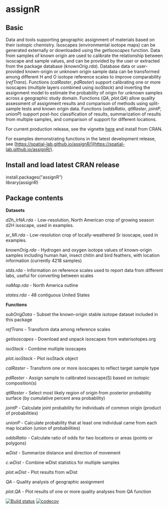 # assignR

## Basic

Data and tools supporting geographic assignment of materials based on their isotopic chemistry. Isoscapes (environmental isotope maps) can be generated externally or downloaded using the *getIsoscapes* function. Data from samples of known origin are used to calibrate the relationship between isoscape and sample values, and can be provided by the user or extracted from the package database (*knownOrig.rda*). Database data or user-provided known-origin or unknown origin sample data can be transformed among different H and O isotope reference scales to improve comparability (*refTrans*). Functions (*calRaster*, *pdRaster*) support calibrating one or more isoscapes (multiple layers combined using *isoStack*) and inverting the assignment model to estimate the probability of origin for unknown samples across a geographic study domain. Functions (*QA*, *plot.QA*) allow quality assessment of assignment results and comparison of methods using split-sample tests and known origin data. Functions (*oddsRatio*, *qtlRaster*, *jointP*, *unionP*) support post-hoc classification of results, summarization of results from multiple samples, and comparison of support for different locations.

For current production release, see the vignette [here](https://CRAN.R-project.org/package=assignR) and install from CRAN.

For examples demonstrating functions in the latest development release, see [https://spatial-lab.github.io/assignR/](https://spatial-lab.github.io/assignR/).

## Install and load latest CRAN release
install.packages("assignR")     
library(assignR)

## Package contents

**Datasets**

*d2h_lrNA.rda* - Low-resolution, North American crop of growing season d2H isoscape, used in examples.

*sr_MI.rda* - Low-resolution crop of locally-weathered Sr isoscape, used in examples.

*knownOrig.rda*	- Hydrogen and oxygen isotope values of known-origin samples including human hair, insect chitin and bird feathers, with location information (currently 4218 samples)

*stds.rda* - Information on reference scales used to report data from different labs, useful for converting between scales

*naMap.rda* - North America outline

*states.rda* - 48 contiguous United States

**Functions**

*subOrigData* - Subset the known-origin stable isotope dataset included in this package

*refTrans* - Transform data among reference scales

*getIsoscapes* - Download and unpack isoscapes from waterisotopes.org

*isoStack* - Combine multiple isoscapes

*plot.isoStack* - Plot isoStack object

*calRaster* - Transform one or more isoscapes to reflect target sample type

*pdRaster* - Assign sample to calibrated isoscape(S) based on isotopic composition(s)

*qtlRaster* - Select most likely region of origin from posterior probability surface (by cumulative percent area probability)

*jointP* - Calculate joint probability for individuals of common origin (product of probabilities)

*unionP* - Calculate probability that at least one individual came from each map location (union of probabilities)

*oddsRatio* - Calculate ratio of odds for two locations or areas (points or polygons)

*wDist* - Summarize distance and direction of movement

*c.wDist* - Combine wDist statistics for multiple samples

*plot.wDist* - Plot results from wDist

*QA* - Quality analysis of geographic assignment

*plot.QA* - Plot results of one or more quality analyses from QA function

<!-- badges: start -->
  [![Build status](https://github.com/SPATIAL-Lab/assignR/actions/workflows/r.yml/badge.svg)](https://github.com/SPATIAL-Lab/assignR/actions)
  [![codecov](https://codecov.io/gh/SPATIAL-Lab/assignR/branch/master/graph/badge.svg)](https://app.codecov.io/gh/SPATIAL-Lab/assignR) 
  <!-- badges: end -->

